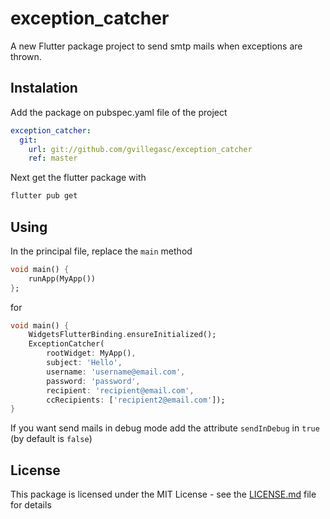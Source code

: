 # exception_catcher

A new Flutter package project to send smtp mails when exceptions are thrown.

## Instalation

Add the package on pubspec.yaml file of the project

```yaml
exception_catcher:
  git:
    url: git://github.com/gvillegasc/exception_catcher
    ref: master
```

Next get the flutter package with

```sh
flutter pub get
```

## Using

In the principal file, replace the `main` method

```dart
void main() {
    runApp(MyApp())
};
```

for

```dart
void main() {
    WidgetsFlutterBinding.ensureInitialized();
    ExceptionCatcher(
        rootWidget: MyApp(),
        subject: 'Hello',
        username: 'username@email.com',
        password: 'password',
        recipient: 'recipient@email.com',
        ccRecipients: ['recipient2@email.com']);
}
```

If you want send mails in debug mode add the attribute `sendInDebug` in `true` (by default is `false`)

## License

This package is licensed under the MIT License - see the [LICENSE.md](https://github.com/gvillegasc/exception_catcher/blob/master/LICENSE) file for details
